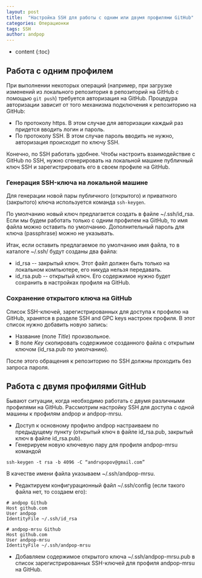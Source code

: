 ```yaml
---
layout: post
title:  "Настройка SSH для работы с одним или двумя профилями GitHub"
categories: Операционки
tags: SSH
author: andpop
---
```


* content
{:toc}

## Работа с одним профилем
При выполнении некоторых операций (например, при загрузке изменений из локального репозитория в репозиторий на GitHub с помощью `git push`) требуется авторизация на GitHub. Процедура авторизации зависит от того механизма подключения к репозиторию на GitHub:
* По протоколу https. В этом случае для авторизации каждый раз придется вводить логин и пароль. 
* По протоколу SSH. В этом случае пароль вводить не нужно, авторизация происходит по ключу SSH.

Конечно, по SSH работать удобнее. Чтобы настроить взаимодействие с GitHub по SSH, нужно сгенерировать на локальной машине публичный ключ SSH и зарегистрировать его в своем профиле на GitHub.

### Генерация SSH-ключа на локальной машине
Для генерации новой пары публичного (открытого) и приватного (закрытого) ключа используется команда `ssh-keygen`.

По умолчанию новый ключ предлагается создать в файле ~/.ssh/id_rsa. Если мы будем работать только с одним профилем на GitHub, то имя файла можно оставить по умолчанию. Дополнительный пароль для  ключа (passphrase) можно не указывать.

Итак, если оставить предлагаемое по умолчанию имя файла, то в каталоге ~/.ssh/ будут созданы два файла:
* id_rsa -- закрытый ключ. Этот файл должен быть только на локальном компьютере, его никуда нельзя передавать.
* id_rsa.pub -- открытый ключ. Его содержимое нужно будет сохранить в настройках профиля на GitHub.

### Сохранение открытого ключа на GitHub
Список SSH-ключей, зарегистрированных для доступа к профилю на GitHub, хранятся в разделе SSH and GPC keys настроек профиля. В этот список нужно добавить новую запись:
* Название (поле *Title*) произвольное.
* В поле *Key* скопировать содержимое созданного файла с открытым ключом (id_rsa.pub по умолчанию).

После этого обращения к репозиторию по SSH должны проходить без запроса пароля.

## Работа с двумя профилями GitHub
Бывают ситуации, когда необходимо работать с двумя различными профилями на GitHub. Рассмотрим настройку SSH для доступа с одной машины к профилям andpop и andpop-mrsu.
* Доступ к основному профилю andpop настраиваем по предыдущему пункту (открытый ключ в файле id_rsa.pub, закрытый ключ в файле id_rsa.pub).
* Генерируем новую ключевую пару для профиля andpop-mrsu командой
```
ssh-keygen -t rsa -b 4096 -C “andrvpopov@gmail.com”
```
В качестве имени файла указываем ~/.ssh/andpop-mrsu.
* Редактируем конфигурационный файл ~/.ssh/config (если такого файла нет, то создаем его):

```
# andpop Github
Host github.com
User andpop
IdentityFile ~/.ssh/id_rsa

# andpop-mrsu Github
Host github.com
User andpop-mrsu
IdentityFile ~/.ssh/andpop-mrsu
```
* Добавляем содержимое открытого ключа ~/.ssh/andpop-mrsu.pub в список зарегистрированных SSH-ключей для профиля andpop-mrsu на GitHub.



